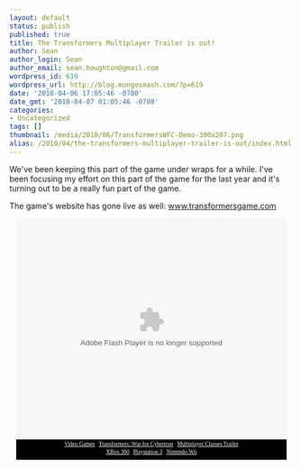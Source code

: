 ```yaml
---
layout: default
status: publish
published: true
title: The Transformers Multiplayer Trailer is out!
author: Sean
author_login: Sean
author_email: sean.houghton@gmail.com
wordpress_id: 619
wordpress_url: http://blog.mungosmash.com/?p=619
date: '2010-04-06 17:05:46 -0700'
date_gmt: '2010-04-07 01:05:46 -0700'
categories:
- Uncategorized
tags: []
thumbnail: /media/2010/06/TransformersWFC-Demo-300x207.png
alias: /2010/04/the-transformers-multiplayer-trailer-is-out/index.html
---
```

We've been keeping this part of the game under wraps for a while.  I've been focusing my effort on this part of the game for the last year and it's turning out to be a really fun part of the game.

The game's website has gone live as well: <a title="www.transformersgame.com" href="http://www.transformersgame.com/" target="_blank">www.transformersgame.com</a>

<center>

<div style="width: 480px;"><object classid="clsid:d27cdb6e-ae6d-11cf-96b8-444553540000" codebase="http://download.macromedia.com/pub/shockwave/cabs/flash/swflash.cab#version=8,0,0,0" id="gtembed" width="480" height="392"><param name="allowScriptAccess" value="sameDomain" /><param name="allowFullScreen" value="true" /><param name="movie" value="http://www.gametrailers.com/remote_wrap.php?mid=64242"/><param name="quality" value="high" /><embed src="http://www.gametrailers.com/remote_wrap.php?mid=64242" swLiveConnect="true" name="gtembed" align="middle" allowScriptAccess="sameDomain" allowFullScreen="true" quality="high" pluginspage="http://www.macromedia.com/go/getflashplayer" type="application/x-shockwave-flash" width="480" height="392"></embed> </object>
<div style="font-size: 10px; font-family: Verdana; text-align: center; width: 480px; padding-top: 2px; padding-bottom: 2px; background-color: black; height: 32px;">
<div><a style="color:#FFFFFF;" href="http://www.gametrailers.com" title="GameTrailers.com">Video Games</a> | <a style="color:#FFFFFF;" href="http://www.gametrailers.com/game/transformers-war-for-cybertron/12451" title="Transformers: War for Cybertron">Transformers: War for Cybertron</a> | <a style="color:#FFFFFF;" href="http://www.gametrailers.com/video/multiplayer-classes-transformers-war/64242" title="Multiplayer Classes Trailer">Multiplayer Classes Trailer</a></div>
<div style="padding-top: 3px;"><a style="color:#FFFFFF;" href="http://xbox360.gametrailers.com/" title="XBox 360">XBox 360</a> | <a style="color:#FFFFFF;" href="http://ps3.gametrailers.com/" title="PS3">Playstation 3</a> | <a style="color:#FFFFFF;" href="http://wii.gametrailers.com/" title="Wii">Nintendo Wii</a></div></div></div><br />
</center>

